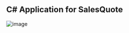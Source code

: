 ## C# Application for SalesQuote

![image](https://github.com/jwu7-bot/sales_quote_app/assets/80788873/1d967e68-f9a6-40a7-8b01-a3d7c5770bd2)
